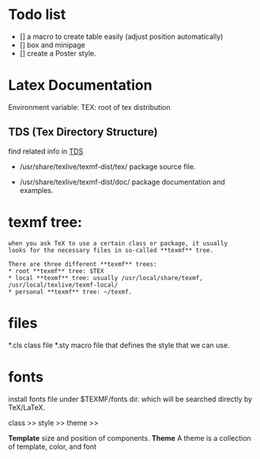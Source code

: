 # Todo list
- [] a macro to create table easily (adjust position automatically)
- [] box and minipage
- [] create a Poster style.

# Latex Documentation

Environment variable:
    TEX:    root of tex distribution
## TDS (Tex Directory Structure)
find related info in [TDS](tug.org/tds/tds.html)

* /usr/share/texlive/texmf-dist/tex/
    package source file.

* /usr/share/texlive/texmf-dist/doc/
    package documentation and examples.

# **texmf** tree: 
    when you ask TeX to use a certain class or package, it usually 
    looks for the necessary files in so-called **texmf** tree.

    There are three different **texmf** trees:
	* root **texmf** tree: $TEX
	* local **texmf** tree: usually /usr/local/share/texmf,
	/usr/local/texlive/texmf-local/
	* personal **texmf** tree: ~/texmf.



# files
\*.cls	    class file
\*.sty	    macro file that defines the style that we can use.


# fonts
install fonts file under $TEXMF/fonts dir. which will be searched directly
by TeX/LaTeX.


class >> style >> theme >> 

**Template**
    size and position of components.
**Theme**
    A theme is a collection of template, color, and font
